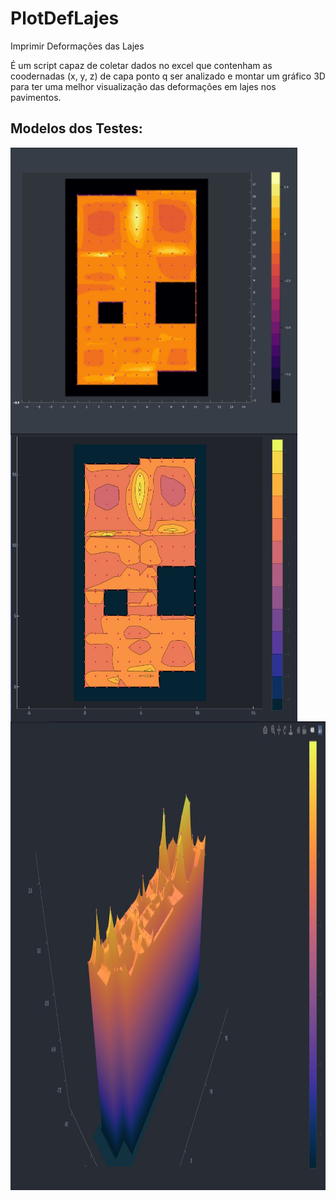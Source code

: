 # PlotDefLajes

Imprimir Deformações das Lajes

É um script capaz de coletar dados no excel que contenham as coodernadas (x, y, z) de capa ponto q ser analizado e montar um gráfico 3D para ter uma melhor visualização das deformações em lajes nos pavimentos.

## Modelos dos Testes:

<img align="center" alt="Modelo Final - 001" height="459" width="459" src=".\Images\Fina-001.jpeg"> 
<img align="center" alt="Modelo Final - 002" height="459" width="459" src=".\Images\Fina-002.jpeg"> 
<img align="center" alt="Modelo Final - 003" height="750" width="1280" src=".\Images\Fina-003.jpeg">
